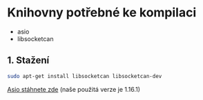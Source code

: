 # Knihovny potřebné ke kompilaci
- asio
- libsocketcan
## 1. Stažení
```bash
sudo apt-get install libsocketcan libsocketcan-dev
```
[Asio stáhnete zde](https://sourceforge.net/projects/asio/) (naše použitá verze je 1.16.1)